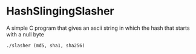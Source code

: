 # HashSlingingSlasher
A simple C program that gives an ascii string in which the hash that starts with a null byte

```
./slasher (md5, sha1, sha256)
```
